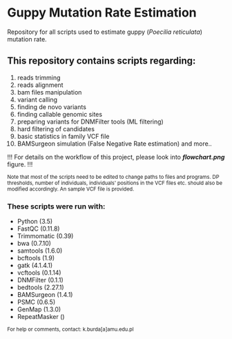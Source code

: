 # Guppy Mutation Rate Estimation
Repository for all scripts used to estimate guppy (*Poecilia reticulata*) mutation rate.

## This repository contains scripts regarding:
1) reads trimming
2) reads alignment
3) bam files manipulation
4) variant calling
6) finding de novo variants
7) finding callable genomic sites
8) preparing variants for DNMFilter tools (ML filtering)
9) hard filtering of candidates
10) basic statistics in family VCF file
11) BAMSurgeon simulation (False Negative Rate estimation)
and more..

!!! For details on the workflow of this project, please look into ***flowchart.png*** figure. !!!

<sub>Note that most of the scripts need to be edited to change paths to files and programs. DP thresholds, number of individuals, individuals' positions in the VCF files etc. should also be modified accordingly. An sample VCF file is provided. <sub>

### These scripts were run with:
  - Python (3.5)
  - FastQC (0.11.8)
  - Trimmomatic (0.39)
  - bwa (0.7.10)
  - samtools (1.6.0)
  - bcftools (1.9)
  - gatk (4.1.4.1)
  - vcftools (0.1.14)
  - DNMFilter (0.1.1)
  - bedtools (2.27.1)
  - BAMSurgeon (1.4.1)
  - PSMC (0.6.5)
  - GenMap (1.3.0)
  - RepeatMasker ()

<sub>For help or comments, contact: k.burda[a]amu.edu.pl<sub>
